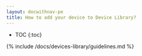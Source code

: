 ```yaml
---
layout: docwithnav-pe
title: How to add your device to Device Library?
---
```


* TOC
{:toc}

{% include /docs/devices-library/guidelines.md %}

